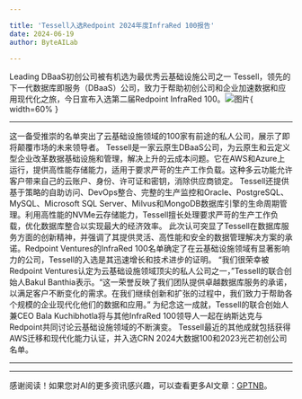 ```yaml
---

title: 'Tessell入选Redpoint 2024年度InfraRed 100报告'
date: 2024-06-19
author: ByteAILab

---
```


Leading DBaaS初创公司被有机选为最优秀云基础设施公司之一
Tessell，领先的下一代数据库即服务（DBaaS）公司，致力于帮助初创公司和企业加速数据和应用现代化之旅，今日宣布入选第二届Redpoint InfraRed 100。![图片](https://ai-techpark.com/wp-content/uploads/2024/06/Tessell-960x540.jpg){ width=60% }

---
这一备受推崇的名单突出了云基础设施领域的100家有前途的私人公司，展示了即将颠覆市场的未来领导者。
Tessell是一家云原生DBaaS公司，为云原生和云定义型企业改革数据基础设施和管理，解决上升的云成本问题。它在AWS和Azure上运行，提供高性能存储能力，适用于要求严苛的生产工作负载。这种多云功能允许客户带来自己的云账户、身份、许可证和密钥，消除供应商锁定。
Tessell还提供基于策略的自助访问、DevOps整合、完整的生产监控和Oracle、PostgreSQL、MySQL、Microsoft SQL Server、Milvus和MongoDB数据库引擎的生命周期管理。利用高性能的NVMe云存储能力，Tessell擅长处理要求严苛的生产工作负载，优化数据库整合以实现最大的经济效率。
此次认可突显了Tessell在数据库服务方面的创新精神，并强调了其提供灵活、高性能和安全的数据管理解决方案的承诺。Redpoint Ventures的InfraRed 100名单确定了在云基础设施领域有显著影响力的公司，Tessell的入选是其迅速增长和技术进步的证明。
“我们很荣幸被Redpoint Ventures认定为云基础设施领域顶尖的私人公司之一，”Tessell的联合创始人Bakul Banthia表示。“这一荣誉反映了我们团队提供卓越数据库服务的承诺，以满足客户不断变化的需求。在我们继续创新和扩张的过程中，我们致力于帮助各个规模的企业现代化他们的数据和应用。”
为纪念这一成就，Tessell的联合创始人兼CEO Bala Kuchibhotla将与其他InfraRed 100领导人一起在纳斯达克与Redpoint共同讨论云基础设施领域的不断演变。
Tessell最近的其他成就包括获得AWS迁移和现代化能力认证，并入选CRN 2024大数据100和2023光芒初创公司名单。


---
---
感谢阅读！如果您对AI的更多资讯感兴趣，可以查看更多AI文章：[GPTNB](https://gptnb.com)。